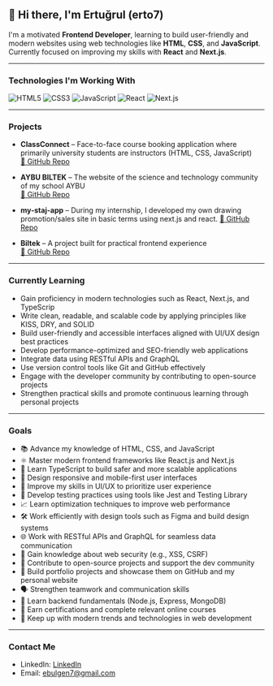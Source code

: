 ## 👋 Hi there, I'm Ertuğrul (erto7)

I'm a motivated **Frontend Developer**, learning to build user-friendly and modern websites using web technologies like **HTML**, **CSS**, and **JavaScript**.
Currently focused on improving my skills with **React** and **Next.js**.

---

### Technologies I'm Working With
![HTML5](https://img.shields.io/badge/-HTML5-E34F26?style=flat-square&logo=html5&logoColor=white)
![CSS3](https://img.shields.io/badge/-CSS3-1572B6?style=flat-square&logo=css3)
![JavaScript](https://img.shields.io/badge/-JavaScript-F7DF1E?style=flat-square&logo=javascript&logoColor=black)
![React](https://img.shields.io/badge/-React-61DAFB?style=flat-square&logo=react)
![Next.js](https://img.shields.io/badge/-Next.js-black?style=flat-square&logo=next.js)

---

### Projects
- **ClassConnect** – Face-to-face course booking application where primarily university students are instructors (HTML, CSS, JavaScript)  
  [🔗 GitHub Repo](https://github.com/erto7/classConnect)

- **AYBU BILTEK** – The website of the science and technology community of my school AYBU  
  [🔗 GitHub Repo](https://github.com/aybubiltek/aybubiltek.com_v2)

- **my-staj-app** – During my internship, I developed my own drawing promotion/sales site in basic terms using next.js and react. 
  [🔗 GitHub Repo](https://github.com/erto7/staj-app.git)

- **Biltek** – A project built for practical frontend experience  
  [🔗 GitHub Repo](https://github.com/erto7/biltek)

---

### Currently Learning
- Gain proficiency in modern technologies such as React, Next.js, and TypeScrip
- Write clean, readable, and scalable code by applying principles like KISS, DRY, and SOLID
- Build user-friendly and accessible interfaces aligned with UI/UX design best practices
- Develop performance-optimized and SEO-friendly web applications
- Integrate data using RESTful APIs and GraphQL
- Use version control tools like Git and GitHub effectively
- Engage with the developer community by contributing to open-source projects
- Strengthen practical skills and promote continuous learning through personal projects

---

### Goals
- 📚 Advance my knowledge of HTML, CSS, and JavaScript  
- ⚛️ Master modern frontend frameworks like React.js and Next.js  
- 🧠 Learn TypeScript to build safer and more scalable applications  
- 📱  Design responsive and mobile-first user interfaces  
- 🎨 Improve my skills in UI/UX to prioritize user experience  
- 🧪 Develop testing practices using tools like Jest and Testing Library  
- 📈 Learn optimization techniques to improve web performance  
- 🛠️ Work efficiently with design tools such as Figma and build design systems  
- 🌐 Work with RESTful APIs and GraphQL for seamless data communication  
- 🔐 Gain knowledge about web security (e.g., XSS, CSRF)  
- 🤝 Contribute to open-source projects and support the dev community  
- 💼 Build portfolio projects and showcase them on GitHub and my personal website  
- 🗣️ Strengthen teamwork and communication skills  
- 🧰 Learn backend fundamentals (Node.js, Express, MongoDB)  
- 📃 Earn certifications and complete relevant online courses  
- 🧭 Keep up with modern trends and technologies in web development

---

### Contact Me
- LinkedIn: [LinkedIn](https://www.linkedin.com/in/ertu%C4%9Frul-bul%C4%9Fen-750889252/)
- Email: ebulgen7@gmail.com
